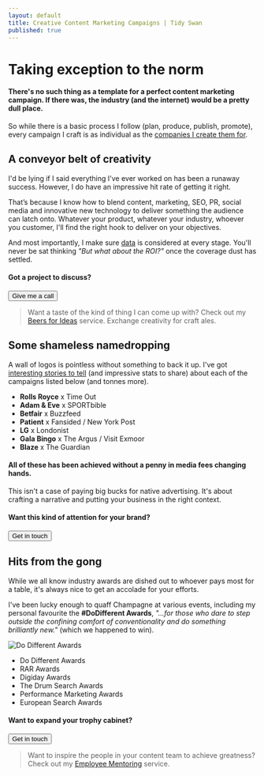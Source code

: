 ```yaml
---
layout: default
title: Creative Content Marketing Campaigns | Tidy Swan
published: true
---
```


# Taking exception to the norm

#### There's no such thing as a template for a perfect content marketing campaign. If there was, the industry (and the internet) would be a pretty dull place.

So while there is a basic process I follow (plan, produce, publish, promote), every campaign I craft is as individual as the <a href="#clients">companies I create them for</a>.

## A conveyor belt of creativity

I'd be lying if I said everything I've ever worked on has been a runaway success. However, I do have an impressive hit rate of getting it right.

That’s because I know how to blend content, marketing, SEO, PR, social media and innovative new technology to deliver something the audience can latch onto. Whatever your product, whatever your industry, whoever you customer, I'll find the right hook to deliver on your objectives.

And most importantly, I make sure [data](/content-campaign-analytics) is considered at every stage. You'll never be sat thinking _"But what about the ROI?"_ once the coverage dust has settled.

#### Got a project to discuss?

<a href="/contact"><button class="button">Give me a call</button></a>

> Want a taste of the kind of thing I can come up with? Check out my [Beers for Ideas](/beers-for-ideas) service. Exchange creativity for craft ales.

<a name="clients"></a>

## Some shameless namedropping

A wall of logos is pointless without something to back it up. I've got <a href="/contact">interesting stories to tell</a> (and impressive stats to share) about each of the campaigns listed below (and tonnes more).

- **Rolls Royce** x Time Out
- **Adam & Eve** x SPORTbible
- **Betfair** x Buzzfeed
- **Patient** x Fansided / New York Post
- **LG** x Londonist
- **Gala Bingo** x The Argus / Visit Exmoor
- **Blaze** x The Guardian

#### All of these has been achieved without a penny in media fees changing hands.

This isn't a case of paying big bucks for native advertising. It's about crafting a narrative and putting your business in the right context.

#### Want this kind of attention for your brand?

<a href="/contact"><button class="button">Get in touch</button></a>

## Hits from the gong

While we all know industry awards are dished out to whoever pays most for a table, it's always nice to get an accolade for your efforts.

I've been lucky enough to quaff Champagne at various events, including my personal favourite the **#DoDifferent Awards**, _"...for those who dare to step outside the confining comfort of conventionality and do something brilliantly new."_ (which we happened to win).

![Do Different Awards]({{site.baseurl}}/assets/img/dodifferent.jpg)

- Do Different Awards
- RAR Awards
- Digiday Awards
- The Drum Search Awards
- Performance Marketing Awards
- European Search Awards

#### Want to expand your trophy cabinet?

<a href="/contact"><button class="button">Get in touch</button></a>

> Want to inspire the people in your content team to achieve greatness? Check out my [Employee Mentoring](/content-mentoring) service.
